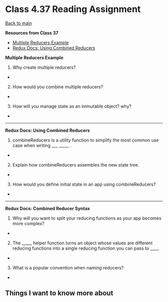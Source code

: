 # Class 4.37 Reading Assignment

[Back to main](https://michaeldulin.github.io/reading-notes)

**Resources from Class 37**
- [Multiple Reducers Example]()
- [Redux Docs: Using Combined Reducers]()

**Multiple Reducers Example**
1. Why create multiple reducers?
  - 
2. How would you combine multiple reducers?
  - 
3. How will you manage state as an immutable object? why?
  - 

****


**Redux Docs: Using Combined Reducers**
1. combineReducers is a utility function to simplify the most common use case when writing ___ _____ .
  - 
2. Explain how combineReducers assembles the new state tree.
  - 
3. How would you define initial state in an app using combineReducers?
  - 

****

**Redux Docs: Combined Reducer Syntax**
1. Why will you want to split your reducing functions as your app becomes more complex?
  - 
2. The _____ helper function turns an object whose values are different reducing functions into a single reducing function you can pass to ____.
  - 
3. What is a popular convention when naming reducers?
  - 


## Things I want to know more about
